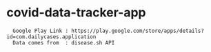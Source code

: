 # covid-data-tracker-app

      Google Play Link : https://play.google.com/store/apps/details?id=com.dailycases.application
      Data comes from  : disease.sh API 
